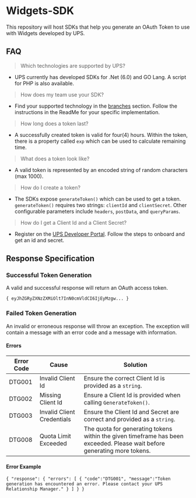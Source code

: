 # Widgets-SDK
This repository will host SDKs that help you generate an OAuth Token to use with Widgets developed by UPS.

## FAQ
> Which technologies are supported by UPS?
- UPS currently has developed SDKs for .Net (6.0) and GO Lang. A script for PHP is also available.

> How does my team use your SDK?
- Find your supported technology in the [branches](https://github.com/UPS-API/Widgets-SDK/branches) section. Follow the instructions in the ReadMe for your specific implementation.

> How long does a token last?
- A successfully created token is valid for four(4) hours. Within the token, there is a property called `exp` which can be used to calculate remaining time.

> What does a token look like?
- A valid token is represented by an encoded string of random characters (max 1000).

> How do I create a token?
- The SDKs expose `generateToken()` which can be used to get a token. `generateToken()` requires two strings: `clientId` and `clientSecret`. Other configurable parameters include `headers`, `postData`, and `queryParams`.

> How do I get a Client Id and a Client Secret?
- Register on the [UPS Developer Portal](https://developer.ups.com/). Follow the steps to onboard and get an id and secret.


## Response Specification
### Successful Token Generation

A valid and successful response will return an OAuth access token. 

`{
  eyJhZGRyZXNzZXMiOlt7InN0cmVldCI6IjEyMzgw...
}`

### Failed Token Generation

An invalid or erroneous response will throw an exception. The exception will contain a message with an error code and a message with information.

#### Errors

| Error Code | Cause | Solution |
|------------|-------|----------|
| DTG001 | Invalid Client Id | Ensure the correct Client Id is provided as a `string`. |
| DTG002 | Missing Client Id | Ensure a Client Id is provided when calling `GenerateToken()`. |
| DTG003 | Invalid Client Credentials | Ensure the Client Id and Secret are correct and provided as a `string`. |
| DTG008 | Quota Limit Exceeded | The quota for generating tokens within the given timeframe has been exceeded. Please wait before generating more tokens. |

#### Error Example

`{
  "response":
    {
      "errors":
        [
          {
            "code":"DTG001",
            "message":"Token generation has encountered an error. Please contact your UPS Relationship Manager."
          }
        ]
    }
}`
